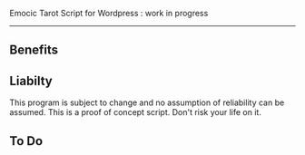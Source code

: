 Emocic Tarot Script for Wordpress : work in progress



-------------------------------------

## Benefits



## Liabilty

This program is subject to change and no assumption of reliability can be assumed.
This is a proof of concept script. Don't risk your life on it.

## To Do


